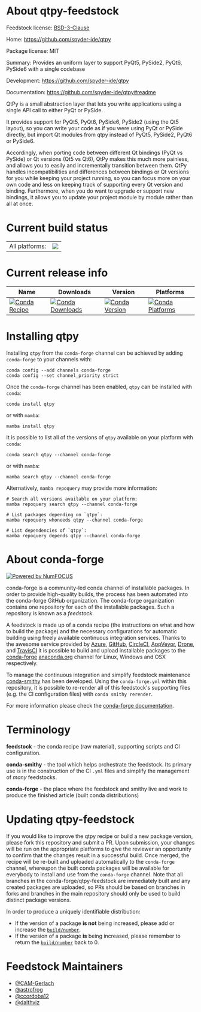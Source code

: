 About qtpy-feedstock
====================

Feedstock license: [BSD-3-Clause](https://github.com/conda-forge/qtpy-feedstock/blob/main/LICENSE.txt)

Home: https://github.com/spyder-ide/qtpy

Package license: MIT

Summary: Provides an uniform layer to support PyQt5, PySide2, PyQt6, PySide6 with a single codebase

Development: https://github.com/spyder-ide/qtpy

Documentation: https://github.com/spyder-ide/qtpy#readme

QtPy is a small abstraction layer that lets you write applications using a single API call to either PyQt or PySide.

It provides support for PyQt5, PyQt6, PySide6, PySide2 (using the Qt5 layout), so you can write your code as if you were using PyQt or PySide directly, but import Qt modules from qtpy instead of PyQt5, PySide2, PyQt6 or PySide6.

Accordingly, when porting code between different Qt bindings (PyQt vs PySide) or Qt versions (Qt5 vs Qt6), QtPy makes this much more painless, and allows you to easily and incrementally transition between them.
QtPy handles incompatibilities and differences between bindings or Qt versions for you while keeping your project running, so you can focus more on your own code and less on keeping track of supporting every Qt version and binding.
Furthermore, when you do want to upgrade or support new bindings, it allows you to update your project module by module rather than all at once.


Current build status
====================


<table><tr><td>All platforms:</td>
    <td>
      <a href="https://dev.azure.com/conda-forge/feedstock-builds/_build/latest?definitionId=6017&branchName=main">
        <img src="https://dev.azure.com/conda-forge/feedstock-builds/_apis/build/status/qtpy-feedstock?branchName=main">
      </a>
    </td>
  </tr>
</table>

Current release info
====================

| Name | Downloads | Version | Platforms |
| --- | --- | --- | --- |
| [![Conda Recipe](https://img.shields.io/badge/recipe-qtpy-green.svg)](https://anaconda.org/conda-forge/qtpy) | [![Conda Downloads](https://img.shields.io/conda/dn/conda-forge/qtpy.svg)](https://anaconda.org/conda-forge/qtpy) | [![Conda Version](https://img.shields.io/conda/vn/conda-forge/qtpy.svg)](https://anaconda.org/conda-forge/qtpy) | [![Conda Platforms](https://img.shields.io/conda/pn/conda-forge/qtpy.svg)](https://anaconda.org/conda-forge/qtpy) |

Installing qtpy
===============

Installing `qtpy` from the `conda-forge` channel can be achieved by adding `conda-forge` to your channels with:

```
conda config --add channels conda-forge
conda config --set channel_priority strict
```

Once the `conda-forge` channel has been enabled, `qtpy` can be installed with `conda`:

```
conda install qtpy
```

or with `mamba`:

```
mamba install qtpy
```

It is possible to list all of the versions of `qtpy` available on your platform with `conda`:

```
conda search qtpy --channel conda-forge
```

or with `mamba`:

```
mamba search qtpy --channel conda-forge
```

Alternatively, `mamba repoquery` may provide more information:

```
# Search all versions available on your platform:
mamba repoquery search qtpy --channel conda-forge

# List packages depending on `qtpy`:
mamba repoquery whoneeds qtpy --channel conda-forge

# List dependencies of `qtpy`:
mamba repoquery depends qtpy --channel conda-forge
```


About conda-forge
=================

[![Powered by
NumFOCUS](https://img.shields.io/badge/powered%20by-NumFOCUS-orange.svg?style=flat&colorA=E1523D&colorB=007D8A)](https://numfocus.org)

conda-forge is a community-led conda channel of installable packages.
In order to provide high-quality builds, the process has been automated into the
conda-forge GitHub organization. The conda-forge organization contains one repository
for each of the installable packages. Such a repository is known as a *feedstock*.

A feedstock is made up of a conda recipe (the instructions on what and how to build
the package) and the necessary configurations for automatic building using freely
available continuous integration services. Thanks to the awesome service provided by
[Azure](https://azure.microsoft.com/en-us/services/devops/), [GitHub](https://github.com/),
[CircleCI](https://circleci.com/), [AppVeyor](https://www.appveyor.com/),
[Drone](https://cloud.drone.io/welcome), and [TravisCI](https://travis-ci.com/)
it is possible to build and upload installable packages to the
[conda-forge](https://anaconda.org/conda-forge) [anaconda.org](https://anaconda.org/)
channel for Linux, Windows and OSX respectively.

To manage the continuous integration and simplify feedstock maintenance
[conda-smithy](https://github.com/conda-forge/conda-smithy) has been developed.
Using the ``conda-forge.yml`` within this repository, it is possible to re-render all of
this feedstock's supporting files (e.g. the CI configuration files) with ``conda smithy rerender``.

For more information please check the [conda-forge documentation](https://conda-forge.org/docs/).

Terminology
===========

**feedstock** - the conda recipe (raw material), supporting scripts and CI configuration.

**conda-smithy** - the tool which helps orchestrate the feedstock.
                   Its primary use is in the construction of the CI ``.yml`` files
                   and simplify the management of *many* feedstocks.

**conda-forge** - the place where the feedstock and smithy live and work to
                  produce the finished article (built conda distributions)


Updating qtpy-feedstock
=======================

If you would like to improve the qtpy recipe or build a new
package version, please fork this repository and submit a PR. Upon submission,
your changes will be run on the appropriate platforms to give the reviewer an
opportunity to confirm that the changes result in a successful build. Once
merged, the recipe will be re-built and uploaded automatically to the
`conda-forge` channel, whereupon the built conda packages will be available for
everybody to install and use from the `conda-forge` channel.
Note that all branches in the conda-forge/qtpy-feedstock are
immediately built and any created packages are uploaded, so PRs should be based
on branches in forks and branches in the main repository should only be used to
build distinct package versions.

In order to produce a uniquely identifiable distribution:
 * If the version of a package **is not** being increased, please add or increase
   the [``build/number``](https://docs.conda.io/projects/conda-build/en/latest/resources/define-metadata.html#build-number-and-string).
 * If the version of a package **is** being increased, please remember to return
   the [``build/number``](https://docs.conda.io/projects/conda-build/en/latest/resources/define-metadata.html#build-number-and-string)
   back to 0.

Feedstock Maintainers
=====================

* [@CAM-Gerlach](https://github.com/CAM-Gerlach/)
* [@astrofrog](https://github.com/astrofrog/)
* [@ccordoba12](https://github.com/ccordoba12/)
* [@dalthviz](https://github.com/dalthviz/)


